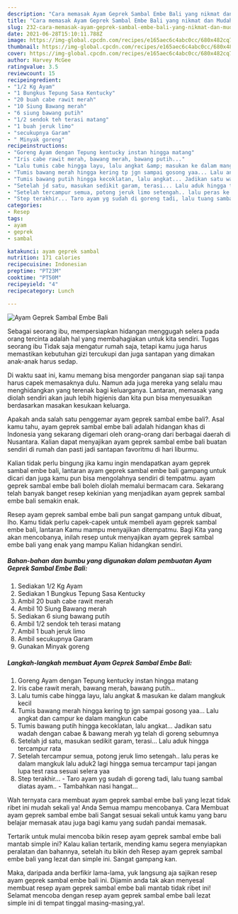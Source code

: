 ```yaml
---
description: "Cara memasak Ayam Geprek Sambal Embe Bali yang nikmat dan Mudah Dibuat"
title: "Cara memasak Ayam Geprek Sambal Embe Bali yang nikmat dan Mudah Dibuat"
slug: 232-cara-memasak-ayam-geprek-sambal-embe-bali-yang-nikmat-dan-mudah-dibuat
date: 2021-06-28T15:10:11.788Z
image: https://img-global.cpcdn.com/recipes/e165aec6c4abc0cc/680x482cq70/ayam-geprek-sambal-embe-bali-foto-resep-utama.jpg
thumbnail: https://img-global.cpcdn.com/recipes/e165aec6c4abc0cc/680x482cq70/ayam-geprek-sambal-embe-bali-foto-resep-utama.jpg
cover: https://img-global.cpcdn.com/recipes/e165aec6c4abc0cc/680x482cq70/ayam-geprek-sambal-embe-bali-foto-resep-utama.jpg
author: Harvey McGee
ratingvalue: 3.5
reviewcount: 15
recipeingredient:
- "1/2 Kg Ayam"
- "1 Bungkus Tepung Sasa Kentucky"
- "20 buah cabe rawit merah"
- "10 Siung Bawang merah"
- "6 siung bawang putih"
- "1/2 sendok teh terasi matang"
- "1 buah jeruk limo"
- "secukupnya Garam"
- " Minyak goreng"
recipeinstructions:
- "Goreng Ayam dengan Tepung kentucky instan hingga matang"
- "Iris cabe rawit merah, bawang merah, bawang putih..."
- "Lalu tumis cabe hingga layu, lalu angkat &amp; masukan ke dalam mangkuk kecil"
- "Tumis bawang merah hingga kering tp jgn sampai gosong yaa... Lalu angkat dan campur ke dalam mangkun cabe"
- "Tumis bawang putih hingga kecoklatan, lalu angkat... Jadikan satu wadah dengan cabae &amp; bawang merah yg telah di goreng sebumnya"
- "Setelah jd satu, masukan sedikit garam, terasi... Lalu aduk hingga tercampur rata"
- "Setelah tercampur semua, potong jeruk limo setengah.. lalu peras ke dalam mangkuk lalu aduk2 lagi hingga semua tercampur tapi jangan lupa test rasa sesuai selera yaa"
- "Step terakhir... Taro ayam yg sudah di goreng tadi, lalu tuang sambal diatas ayam.. Tambahkan nasi hangat..."
categories:
- Resep
tags:
- ayam
- geprek
- sambal

katakunci: ayam geprek sambal 
nutrition: 171 calories
recipecuisine: Indonesian
preptime: "PT23M"
cooktime: "PT50M"
recipeyield: "4"
recipecategory: Lunch

---
```



![Ayam Geprek Sambal Embe Bali](https://img-global.cpcdn.com/recipes/e165aec6c4abc0cc/680x482cq70/ayam-geprek-sambal-embe-bali-foto-resep-utama.jpg)

Sebagai seorang ibu, mempersiapkan hidangan menggugah selera pada orang tercinta adalah hal yang membahagiakan untuk kita sendiri. Tugas seorang ibu Tidak saja mengatur rumah saja, tetapi kamu juga harus memastikan kebutuhan gizi tercukupi dan juga santapan yang dimakan anak-anak harus sedap.

Di waktu  saat ini, kamu memang bisa mengorder panganan siap saji tanpa harus capek memasaknya dulu. Namun ada juga mereka yang selalu mau menghidangkan yang terenak bagi keluarganya. Lantaran, memasak yang diolah sendiri akan jauh lebih higienis dan kita pun bisa menyesuaikan berdasarkan masakan kesukaan keluarga. 



Apakah anda salah satu penggemar ayam geprek sambal embe bali?. Asal kamu tahu, ayam geprek sambal embe bali adalah hidangan khas di Indonesia yang sekarang digemari oleh orang-orang dari berbagai daerah di Nusantara. Kalian dapat menyajikan ayam geprek sambal embe bali buatan sendiri di rumah dan pasti jadi santapan favoritmu di hari liburmu.

Kalian tidak perlu bingung jika kamu ingin mendapatkan ayam geprek sambal embe bali, lantaran ayam geprek sambal embe bali gampang untuk dicari dan juga kamu pun bisa mengolahnya sendiri di tempatmu. ayam geprek sambal embe bali boleh diolah memalui bermacam cara. Sekarang telah banyak banget resep kekinian yang menjadikan ayam geprek sambal embe bali semakin enak.

Resep ayam geprek sambal embe bali pun sangat gampang untuk dibuat, lho. Kamu tidak perlu capek-capek untuk membeli ayam geprek sambal embe bali, lantaran Kamu mampu menyajikan ditempatmu. Bagi Kita yang akan mencobanya, inilah resep untuk menyajikan ayam geprek sambal embe bali yang enak yang mampu Kalian hidangkan sendiri.

<!--inarticleads1-->

##### Bahan-bahan dan bumbu yang digunakan dalam pembuatan Ayam Geprek Sambal Embe Bali:

1. Sediakan 1/2 Kg Ayam
1. Sediakan 1 Bungkus Tepung Sasa Kentucky
1. Ambil 20 buah cabe rawit merah
1. Ambil 10 Siung Bawang merah
1. Sediakan 6 siung bawang putih
1. Ambil 1/2 sendok teh terasi matang
1. Ambil 1 buah jeruk limo
1. Ambil secukupnya Garam
1. Gunakan  Minyak goreng




<!--inarticleads2-->

##### Langkah-langkah membuat Ayam Geprek Sambal Embe Bali:

1. Goreng Ayam dengan Tepung kentucky instan hingga matang
1. Iris cabe rawit merah, bawang merah, bawang putih...
1. Lalu tumis cabe hingga layu, lalu angkat &amp; masukan ke dalam mangkuk kecil
1. Tumis bawang merah hingga kering tp jgn sampai gosong yaa... Lalu angkat dan campur ke dalam mangkun cabe
1. Tumis bawang putih hingga kecoklatan, lalu angkat... Jadikan satu wadah dengan cabae &amp; bawang merah yg telah di goreng sebumnya
1. Setelah jd satu, masukan sedikit garam, terasi... Lalu aduk hingga tercampur rata
1. Setelah tercampur semua, potong jeruk limo setengah.. lalu peras ke dalam mangkuk lalu aduk2 lagi hingga semua tercampur tapi jangan lupa test rasa sesuai selera yaa
1. Step terakhir... - Taro ayam yg sudah di goreng tadi, lalu tuang sambal diatas ayam.. - Tambahkan nasi hangat...




Wah ternyata cara membuat ayam geprek sambal embe bali yang lezat tidak ribet ini mudah sekali ya! Anda Semua mampu mencobanya. Cara Membuat ayam geprek sambal embe bali Sangat sesuai sekali untuk kamu yang baru belajar memasak atau juga bagi kamu yang sudah pandai memasak.

Tertarik untuk mulai mencoba bikin resep ayam geprek sambal embe bali mantab simple ini? Kalau kalian tertarik, mending kamu segera menyiapkan peralatan dan bahannya, setelah itu bikin deh Resep ayam geprek sambal embe bali yang lezat dan simple ini. Sangat gampang kan. 

Maka, daripada anda berfikir lama-lama, yuk langsung aja sajikan resep ayam geprek sambal embe bali ini. Dijamin anda tak akan menyesal membuat resep ayam geprek sambal embe bali mantab tidak ribet ini! Selamat mencoba dengan resep ayam geprek sambal embe bali lezat simple ini di tempat tinggal masing-masing,ya!.

